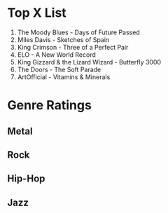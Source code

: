 # Top X List

1. The Moody Blues - Days of Future Passed
2. Miles Davis - Sketches of Spain
3. King Crimson - Three of a Perfect Pair
4. ELO - A New World Record
5. King Gizzard & the Lizard Wizard - Butterfly 3000
6. The Doors - The Soft Parade
7. ArtOfficial - Vitamins & Minerals

# Genre Ratings

## Metal

## Rock

## Hip-Hop

## Jazz